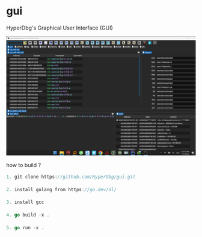 # gui
HyperDbg's Graphical User Interface (GUI)

![image](demo.png)

 
how to build ?

```go
1. git clone https://github.com/HyperDbg/gui.git

2. install golang from https://go.dev/dl/

3. install gcc

4. go build -x .
	
5. go run -x .
```